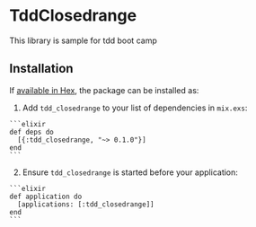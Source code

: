 # TddClosedrange

This library is sample for tdd boot camp

## Installation

If [available in Hex](https://hex.pm/docs/publish), the package can be installed as:

  1. Add `tdd_closedrange` to your list of dependencies in `mix.exs`:

    ```elixir
    def deps do
      [{:tdd_closedrange, "~> 0.1.0"}]
    end
    ```

  2. Ensure `tdd_closedrange` is started before your application:

    ```elixir
    def application do
      [applications: [:tdd_closedrange]]
    end
    ```

